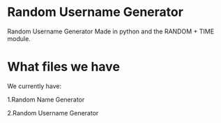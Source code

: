 # Random Username Generator
 Random Username Generator Made in python and the RANDOM + TIME module.
 
# What files we have

We currently have:

 1.Random Name Generator
 
 2.Random Username Generator
